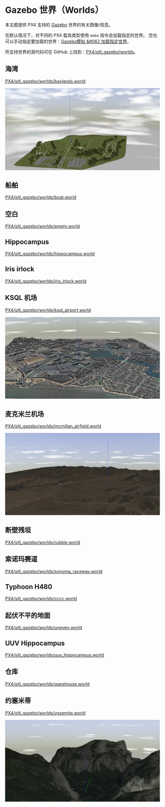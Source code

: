 # Gazebo 世界（Worlds）

本主题提供 PX4 支持的 [Gazebo](../simulation/gazebo.md) 世界的有关图像/信息。

在默认情况下，对不同的 PX4 载具类型使用 `make` 指令会加载指定的世界。 您也可以手动指定要加载的世界：[Gazebo模拟 &#062 加载指定世界](../simulation/gazebo.md#set_world)。

所支持世界的源代码可在 GitHub 上找到：[PX4/sitl_gazebo/worlds](https://github.com/PX4/sitl_gazebo/tree/master/worlds)。


## 海湾

[PX4/sitl_gazebo/worlds/baylands.world](https://github.com/PX4/sitl_gazebo/blob/master/worlds/baylands.world)

![海湾世界](../../assets/simulation/gazebo/worlds/baylands.jpg)


## 船舶

[PX4/sitl_gazebo/worlds/boat.world](https://github.com/PX4/sitl_gazebo/blob/master/worlds/boat.world)


## 空白

[PX4/sitl_gazebo/worlds/empty.world](https://github.com/PX4/sitl_gazebo/blob/master/worlds/empty.world)


## Hippocampus


[PX4/sitl_gazebo/worlds/hippocampus.world](https://github.com/PX4/sitl_gazebo/blob/master/worlds/hippocampus.world)

## Iris irlock

[PX4/sitl_gazebo/worlds/iris_irlock.world](https://github.com/PX4/sitl_gazebo/blob/master/worlds/iris_irlock.world)

## KSQL 机场

[PX4/sitl_gazebo/worlds/ksql_airport.world](https://github.com/PX4/sitl_gazebo/blob/master/worlds/ksql_airport.world)

![KSQL机场世界](../../assets/simulation/gazebo/worlds/ksql_airport.jpg)

## 麦克米兰机场

[PX4/sitl_gazebo/worlds/mcmillan_airfield.world](https://github.com/PX4/sitl_gazebo/blob/master/worlds/mcmillan_airfield.world)

![麦克米兰机场世界](../../assets/simulation/gazebo/worlds/mcmillan_airfield.jpg)


## 断壁残垣

[PX4/sitl_gazebo/worlds/rubble.world](https://github.com/PX4/sitl_gazebo/blob/master/worlds/rubble.world)

## 索诺玛赛道


[PX4/sitl_gazebo/worlds/sonoma_raceway.world](https://github.com/PX4/sitl_gazebo/blob/master/worlds/sonoma_raceway.world)

## Typhoon H480


[PX4/sitl_gazebo/worlds/cccc.world](https://github.com/PX4/sitl_gazebo/blob/master/worlds/typhoon_h480.world)

## 起伏不平的地面

[PX4/sitl_gazebo/worlds/uneven.world](https://github.com/PX4/sitl_gazebo/blob/master/worlds/uneven.world)


## UUV Hippocampus

[PX4/sitl_gazebo/worlds/uuv_hippocampus.world](https://github.com/PX4/sitl_gazebo/blob/master/worlds/uuv_hippocampus.world)

## 仓库

[PX4/sitl_gazebo/worlds/warehouse.world](https://github.com/PX4/sitl_gazebo/blob/master/worlds/warehouse.world)

## 约塞米蒂

[PX4/sitl_gazebo/worlds/yosemite.world](https://github.com/PX4/sitl_gazebo/blob/master/worlds/yosemite.world)

![约塞米蒂](../../assets/simulation/gazebo/worlds/yosemite.jpg)

